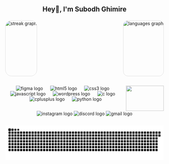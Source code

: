 
<h2 align="center">Hey👋, I'm Subodh Ghimire</h2>

###

<div style="display: flex; justify-content: space-between;" align="center">

 <img src="https://streak-stats.demolab.com?user=st0rm47&locale=en&mode=daily&theme=gotham&hide_border=true&border_radius=20" height="175" alt="streak graph" style="border-radius: 20px; border: 1px solid #ddd;">

  <img src="https://github-readme-stats.vercel.app/api/top-langs?username=st0rm47&locale=en&hide_title=false&layout=compact&card_width=320&langs_count=6&theme=gotham&hide_border=true&border_radius=15" height="175" alt="languages graph" style="border-radius: 15px; border: 1px solid #ddd;">

</div>



<h2 align="center"></h2>

<img align="right" height="80" width="120" src="https://media.giphy.com/media/i4MAH84pqe2m2aVojc/giphy.gif" />

###

<div align="center">
  <img src="https://skillicons.dev/icons?i=figma" height="50" alt="figma logo"  />
  <img width="15" />

  <img src="https://skillicons.dev/icons?i=html" height="50" alt="html5 logo"  />
  <img width="15" />
  <img src="https://cdn.jsdelivr.net/gh/devicons/devicon/icons/css3/css3-original.svg" height="50" alt="css3 logo"  />
  <img width="15" />
  <img src="https://skillicons.dev/icons?i=js" height="50" alt="javascript logo"  />
  <img width="15" />
  <img src="https://skillicons.dev/icons?i=wordpress" height="50" alt="wordpress logo"  />
  <img width="15" />
  <img src="https://skillicons.dev/icons?i=c" height="50" alt="c logo"  />
  <img width="15" />
  <img src="https://cdn.simpleicons.org/c++/00599C" height="50" alt="cplusplus logo"  />
  <img width="15" />
  <img src="https://skillicons.dev/icons?i=py" height="50" alt="python logo"  />
</div>

###

<h2 align="center"></h2>

<div align="center">
  <a href="https://www.instagram.com/sub0dh.g/" target="_blank" style="text-decoration: none;">
    <img src="https://raw.githubusercontent.com/maurodesouza/profile-readme-generator/master/src/assets/icons/social/instagram/default.svg" width="50" height="40" alt="instagram logo" style="border: none; outline: none;"/>
</a>

  <a href="https://discord.com/users/563727648170311693" target="_blank" style="text-decoration: none;">
    <img src="https://raw.githubusercontent.com/maurodesouza/profile-readme-generator/master/src/assets/icons/social/discord/default.svg" width="50" height="40" alt="discord logo"  />
  </a>
  <a href="mailto:ghimiresubodh59@gmail.com" target="_blank" style="text-decoration: none;">
    <img src="https://raw.githubusercontent.com/maurodesouza/profile-readme-generator/master/src/assets/icons/social/gmail/default.svg" width="50" height="40" alt="gmail logo"  />
  </a>
</div>
<h2 align="center"></h2>


<img src="https://raw.githubusercontent.com/st0rm47/st0rm47/output/snake.svg" alt="Snake animation" />

###





